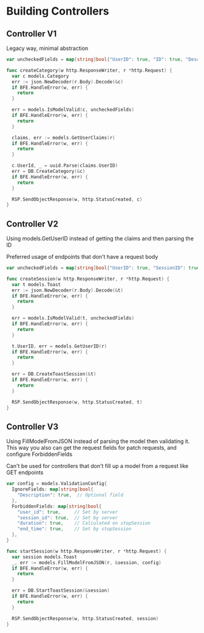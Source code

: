 # Building Controllers

## Controller V1

Legacy way, minimal abstraction

```go
var uncheckedFields = map[string]bool{"UserID": true, "ID": true, "Description": true}

func createCategory(w http.ResponseWriter, r *http.Request) {
  var c models.Category
  err := json.NewDecoder(r.Body).Decode(&c)
  if BFE.HandleError(w, err) {
    return
  }

  err = models.IsModelValid(c, uncheckedFields)
  if BFE.HandleError(w, err) {
    return
  }

  claims, err := models.GetUserClaims(r)
  if BFE.HandleError(w, err) {
    return
  }

  c.UserId, _ = uuid.Parse(claims.UserID)
  err = DB.CreateCategory(&c)
  if BFE.HandleError(w, err) {
    return
  }

  RSP.SendObjectResponse(w, http.StatusCreated, c)
}
```

## Controller V2

Using models.GetUserID instead of getting the claims and then parsing the ID

Preferred usage of endpoints that don't have a request body

```go
var uncheckedFields = map[string]bool{"UserID": true, "SessionID": true, "Description": true, "Duration": true}

func createSession(w http.ResponseWriter, r *http.Request) {
  var t models.Toast
  err := json.NewDecoder(r.Body).Decode(&t)
  if BFE.HandleError(w, err) {
    return
  }

  err = models.IsModelValid(t, uncheckedFields)
  if BFE.HandleError(w, err) {
    return
  }

  t.UserID, err = models.GetUserID(r)
  if BFE.HandleError(w, err) {
    return
  }

  err = DB.CreateToastSession(&t)
  if BFE.HandleError(w, err) {
    return
  }

  RSP.SendObjectResponse(w, http.StatusCreated, t)
}
```

## Controller V3

Using FillModelFromJSON instead of parsing the model then validating it. This way you also can get the request fields for patch requests, and configure ForbiddenFields

Can't be used for controllers that don't fill up a model from a request like GET endpoints

```go
var config = models.ValidationConfig{
  IgnoreFields: map[string]bool{
    "Description": true,  // Optional field
  },
  ForbiddenFields: map[string]bool{
    "user_id": true,     // Set by server
    "session_id": true,  // Set by server
    "duration": true,    // Calculated on stopSession
    "end_time": true,    // Set by stopSession
  },
}

func startSession(w http.ResponseWriter, r *http.Request) {
  var session models.Toast
  _, err := models.FillModelFromJSON(r, &session, config)
  if BFE.HandleError(w, err) {
    return
  }

  err = DB.StartToastSession(&session)
  if BFE.HandleError(w, err) {
    return
  }

  RSP.SendObjectResponse(w, http.StatusCreated, session)
}
```
